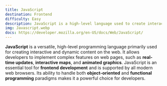 ```yaml
---
title: JavaScript
destination: Frontend
difficulty: Easy
description: JavaScript is a high-level language used to create interactive web effects.
img: Javascript.webp
docs: https://developer.mozilla.org/en-US/docs/Web/JavaScript/
---
```


**JavaScript** is a versatile, high-level programming language primarily used for creating interactive and dynamic content on the web. It allows developers to implement complex features on web pages, such as **real-time updates**, **interactive maps**, and **animated graphics**. JavaScript is an essential tool for **frontend development** and is supported by all modern web browsers. Its ability to handle both **object-oriented** and **functional programming** paradigms makes it a powerful choice for developers.